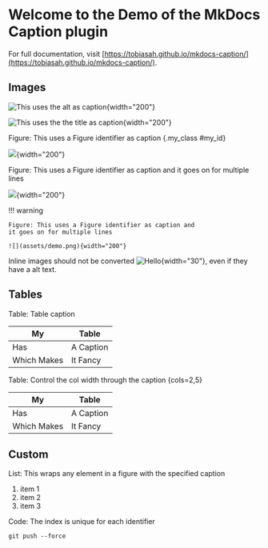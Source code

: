 # Welcome to the Demo of the MkDocs Caption plugin

For full documentation, visit [https://tobiasah.github.io/mkdocs-caption/](https://tobiasah.github.io/mkdocs-caption/).

## Images

![This uses the alt as caption](assets/demo.png){width="200"}

![](assets/demo.png "This uses the the title as caption"){width="200"}

Figure: This uses a Figure identifier as caption {.my_class #my_id}

![](assets/demo.png){width="200"}

Figure: This uses a Figure identifier as caption
and it goes on for multiple lines

![](assets/demo.png){width="200"}


!!! warning

    Figure: This uses a Figure identifier as caption and
    it goes on for multiple lines

    ![](assets/demo.png){width="200"}

Inline images should not be converted ![Hello](assets/demo.png){width="30"}, even if they have a alt text.

## Tables

Table: Table caption

| My | Table |
| - | - |
| Has | A Caption |
| Which Makes | It Fancy |

Table: Control the col width through the caption {cols=2,5}

| My | Table |
| - | - |
| Has | A Caption |
| Which Makes | It Fancy |

## Custom

List: This wraps any element in a figure with the specified caption

1. item 1
2. item 2
3. item 3

Code: The index is unique for each identifier

```
git push --force
```